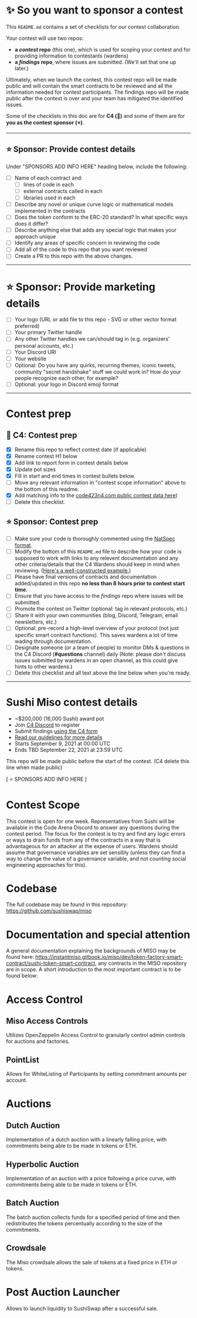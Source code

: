 # ✨ So you want to sponsor a contest

This `README.md` contains a set of checklists for our contest collaboration.

Your contest will use two repos: 
- **a _contest_ repo** (this one), which is used for scoping your contest and for providing information to contestants (wardens)
- **a _findings_ repo**, where issues are submitted. (We'll set that one up later.) 

Ultimately, when we launch the contest, this contest repo will be made public and will contain the smart contracts to be reviewed and all the information needed for contest participants. The findings repo will be made public after the contest is over and your team has mitigated the identified issues.

Some of the checklists in this doc are for **C4 (🐺)** and some of them are for **you as the contest sponsor (⭐️)**.

---

## ⭐️ Sponsor: Provide contest details

Under "SPONSORS ADD INFO HERE" heading below, include the following:

- [ ] Name of each contract and:
  - [ ] lines of code in each
  - [ ] external contracts called in each
  - [ ] libraries used in each
- [ ] Describe any novel or unique curve logic or mathematical models implemented in the contracts
- [ ] Does the token conform to the ERC-20 standard? In what specific ways does it differ?
- [ ] Describe anything else that adds any special logic that makes your approach unique
- [ ] Identify any areas of specific concern in reviewing the code
- [ ] Add all of the code to this repo that you want reviewed
- [ ] Create a PR to this repo with the above changes.

---

# ⭐️ Sponsor: Provide marketing details

- [ ] Your logo (URL or add file to this repo - SVG or other vector format preferred)
- [ ] Your primary Twitter handle
- [ ] Any other Twitter handles we can/should tag in (e.g. organizers' personal accounts, etc.)
- [ ] Your Discord URI
- [ ] Your website
- [ ] Optional: Do you have any quirks, recurring themes, iconic tweets, community "secret handshake" stuff we could work in? How do your people recognize each other, for example? 
- [ ] Optional: your logo in Discord emoji format

---

# Contest prep

## 🐺 C4: Contest prep
- [x] Rename this repo to reflect contest date (if applicable)
- [x] Rename contest H1 below
- [x] Add link to report form in contest details below
- [x] Update pot sizes
- [x] Fill in start and end times in contest bullets below.
- [ ] Move any relevant information in "contest scope information" above to the bottom of this readme.
- [x] Add matching info to the [code423n4.com public contest data here](https://github.com/code-423n4/code423n4.com/blob/main/_data/contests/contests.csv))
- [ ] Delete this checklist.

## ⭐️ Sponsor: Contest prep
- [ ] Make sure your code is thoroughly commented using the [NatSpec format](https://docs.soliditylang.org/en/v0.5.10/natspec-format.html#natspec-format).
- [ ] Modify the bottom of this `README.md` file to describe how your code is supposed to work with links to any relevent documentation and any other criteria/details that the C4 Wardens should keep in mind when reviewing. ([Here's a well-constructed example.](https://github.com/code-423n4/2021-06-gro/blob/main/README.md))
- [ ] Please have final versions of contracts and documentation added/updated in this repo **no less than 8 hours prior to contest start time.**
- [ ] Ensure that you have access to the _findings_ repo where issues will be submitted.
- [ ] Promote the contest on Twitter (optional: tag in relevant protocols, etc.)
- [ ] Share it with your own communities (blog, Discord, Telegram, email newsletters, etc.)
- [ ] Optional: pre-record a high-level overview of your protocol (not just specific smart contract functions). This saves wardens a lot of time wading through documentation.
- [ ] Designate someone (or a team of people) to monitor DMs & questions in the C4 Discord (**#questions** channel) daily (Note: please *don't* discuss issues submitted by wardens in an open channel, as this could give hints to other wardens.)
- [ ] Delete this checklist and all text above the line below when you're ready.

---

# Sushi Miso contest details
- ~$200,000 (16,000 Sushi) award pot
- Join [C4 Discord](https://discord.gg/EY5dvm3evD) to register
- Submit findings [using the C4 form](https://code423n4.com/2021-09-sushi-miso-contest/submit)
- [Read our guidelines for more details](https://docs.code4rena.com/roles/wardens)
- Starts September 9, 2021 at 00:00 UTC
- Ends TBD September 22, 2021 at 23:59 UTC

This repo will be made public before the start of the contest. (C4 delete this line when made public)

[ ⭐️ SPONSORS ADD INFO HERE ]

# Contest Scope
This contest is open for one week. Representatives from Sushi will be available in the Code Arena Discord to answer any questions during the contest period. The focus for the contest is to try and find any logic errors or ways to drain funds from any of the contracts in a way that is advantageous for an attacker at the expense of users. Wardens should assume that governance variables are set sensibly (unless they can find a way to change the value of a governance variable, and not counting social engineering approaches for this).

# Codebase

The full codebase may be found in this repository: https://github.com/sushiswap/miso

# Documentation and special attention

A general documentation explaining the backgrounds of MISO may be found here: https://instantmiso.gitbook.io/miso/dev/token-factory-smart-contract/sushi-token-smart-contract, any contracts in the MISO repository are in scope. 
A short introduction to the most important contract is to be found below:

# Access Control

## Miso Access Controls

Utilizes OpenZeppelin Access Control to granularly control admin controls for auctions and factories.

## PointList

Allows for WhiteListing of Participants by setting commitment amounts per account.

# Auctions
## Dutch Auction
Implementation of a dutch auction with a linearly falling price, with commitments being able to be made in tokens or ETH. 

## Hyperbolic Auction

Implementation of an auction with a price following a price curve, with commitments being able to be made in tokens or ETH. 

## Batch Auction

The batch auction collects funds for a specified period of time and then redistributes the tokens percentually according to the size of the commitments.

## Crowdsale

The Miso crowdsale allows the sale of tokens at a fixed price in ETH or tokens.

# Post Auction Launcher

Allows to launch liquidity to SushiSwap after a successful sale. 
